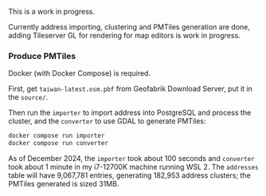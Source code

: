 This is a work in progress.

Currently address importing, clustering and PMTiles generation are done,
adding Tileserver GL for rendering for map editors is work in progress.

### Produce PMTiles

Docker (with Docker Compose) is required.

First, get `taiwan-latest.osm.pbf` from Geofabrik Download Server, put it in the `source/`.

Then run the `importer` to import address into PostgreSQL and process the cluster,
and the `converter` to use GDAL to generate PMTiles:
```sh
docker compose run importer
docker compose run converter
```

As of December 2024, the `importer` took about 100 seconds and `converter` took about 1 minute
in my i7-12700K machine running WSL 2.
The `addresses` table will have 9,067,781 entries, generating 182,953 address clusters;
the PMTiles generated is sized 31MB.
